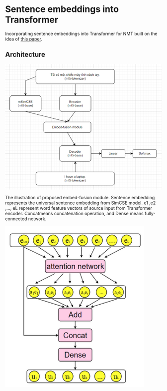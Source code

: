 # Sentence embeddings into Transformer

Incorporating sentence embeddings into Transformer for NMT built on the idea of ​​[this paper](https://ietresearch.onlinelibrary.wiley.com/doi/full/10.1049/ell2.12840).

## Architecture

<img src="https://github.com/QuagHien/se-transformer-mt5/blob/main/images/architect.png" alt="architect" />

The illustration of proposed embed-fusion module. Sentence embedding represents the universal sentence embedding from SimCSE model. e1 ,e2 ,…, eL represent word feature vectors of source input from Transformer encoder. Concatmeans concatenation operation, and Dense means fully-connected network.

<img src="https://github.com/QuagHien/se-transformer-mt5/blob/main/images/attention.png" alt="attention" width="446" height="516" />
